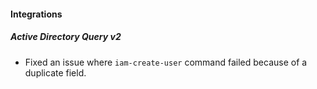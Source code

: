 
#### Integrations
##### Active Directory Query v2
- Fixed an issue where ``iam-create-user`` command failed because of a duplicate field.

